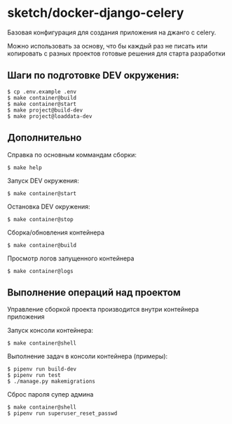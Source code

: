 sketch/docker-django-celery
=================
Базовая конфигурация для создания приложения на джанго с celery.

Можно использовать за основу, что бы каждый раз не писать 
или копировать с разных проектов готовые решения для старта разработки


## Шаги по подготовке DEV окружения:
```console
$ cp .env.example .env
$ make container@build
$ make container@start
$ make project@build-dev
$ make project@loaddata-dev
```
## Дополнительно

Справка по основным коммандам сборки:
```console
$ make help
```

Запуск DEV окружения:
```console
$ make container@start
```

Остановка DEV окружения:
```console
$ make container@stop
```

Сборка/обновления контейнера
```console
$ make container@build
```

Просмотр логов запущенного контейнера
```console
$ make container@logs
```

## Выполнение операций над проектом

Управление сборкой проекта производится внутри контейнера приложения
 
Запуск консоли контейнера:
```console
$ make container@shell
```

Выполнение задач в консоли контейнера (примеры):
```console
$ pipenv run build-dev
$ pipenv run test
$ ./manage.py makemigrations
```

Сброс пароля супер админа 
```console
$ make container@shell
$ pipenv run superuser_reset_passwd
```

